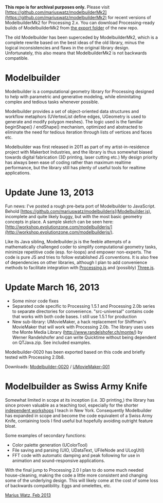 **This repo is for archival purposes only.** Please visit  [https://github.com/mariuswatz/modelbuilderMk2](https://github.com/mariuswatz/modelbuilderMk2) for recent versions of ModelbuilderMk2 for Processing 2.x. You can download Processing-ready builds of ModelbuilderMk2 from [the export folder](https://github.com/mariuswatz/modelbuilderMk2/tree/master/export) of the new repo.

The old Modelbuilder has been superceded by ModelbuilderMk2, which is a complete rewrite based on the best ideas of the old library, minus the logical inconsistencies and flaws in the original library design. Unfortunately, this also means that ModelbuilderMk2 is not backwards compatible.


Modelbuilder
============

Modelbuilder is a computational geometry library for Processing designed to help with parametric and generative modeling, while eliminitating complex and tedious tasks whenever possible. 

Modelbuilder provides a set of object-oriented data structures and workflow metaphors (UVertexList define edges, UGeometry is used to generate and modify polygon meshes). The logic used is the familiar beginShape() / endShape() mechanism, optimized and abstracted to eliminate the need for tedious iteration through lists of vertices and faces etc.  

Modelbuilder was first released in 2011 as part of my artist-in-residence project with Makerbot Industries, and the library is thus somewhat biased towards digital fabrication (3D printing, laser cutting etc.) My design priority has always been ease of coding rather than maximum realtime performance, but the library still has plenty of useful tools for realtime applications. 

Update June 13, 2013
======================

Fun news: I've posted a rough pre-beta port of Modelbuilder to JavaScript. Behold [https://github.com/mariuswatz/modelbuilderjs](Modelbuilder.js), incomplete and quite likely buggy, but with the most basic geometry concepts in place. A sample sketch can be seen here: [http://workshop.evolutionzone.com/modelbuilderjs/](http://workshop.evolutionzone.com/modelbuilderjs/).

Like its Java sibling, Modelbuilder.js is the feeble attempts of a mathematically challenged coder to simplify computational geometry tasks, minimize repetitive code (esp. for-loops) and empower non-experts. The code is pure JS and tries to follow established JS conventions. It is also free of dependencies on other libraries, although I plan to add convenience methods to facilitate integration with [Processing.js](http://processingjs.org/) and (possibly) [Three.js](http://threejs.org/).

Update March 16, 2013
======================

- Some minor code fixes
- Separated code specific to Processing 1.5.1 and Processing 2.0b series to separate directories for convenience. "src-universal" contains code that works with both code bases. I still use
1.5.1 for production
- New sub-library: UMovieMaker, a hack replacement for Shiffman's MovieMaker that will work with Processing 2.0b. The library uses uses the Monte Media Library (http://www.randelshofer.ch/monte/) by Werner Randelshofer and can write Quicktime without being dependent on QTJava.zip. See included examples.

Modelbuilder-0020 has been exported based on this code and briefly tested with Processing 2.0b8. 

Downloads: [Modelbuilder-0020](http://workshop.evolutionzone.com/codedist/Modelbuilder0020-2.0b8.zip) / 
[UMovieMaker-001](http://workshop.evolutionzone.com/codedist/UMovieMaker-001.zip)


Modelbuilder as Swiss Army Knife
======================
Somewhat limited in scope at its inception (i.e. 3D printing,) the library has since proven valuable as a teaching tool, especially for the shorter [independent workshops](http://workshop.evolutionzone.com/workshops-in-new-york/) I teach in New York. Consequently Modelbuilder has expanded in scope and become the code equivalent of a Swiss Army Knife, containing tools I find useful but hopefully avoiding outright feature bloat.

Some examples of secondary functions:

- Color palette generation (UColorTool)
- File saving and parsing (UIO, UDataText, UFileNode and ULogUtil)
- FFT code with automatic damping and peak following for use in animation and sound-responsive applications.

With the final jump to Processing 2.0 I plan to do some much needed house-cleaning, making the code a little more consistent and changing some of the underlying design. This will likely come at the cost of some loss of backwards compatibility. Eggs and omelettes, etc.

[Marius Watz, Feb 2013](http://www.mariuswatz.com/)
